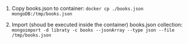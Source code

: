 1) Copy books.json to container:
`docker cp ./books.json mongoDB:/tmp/books.json`

2) Import (shoud be executed inside the container) books.json collection:
`mongoimport -d libraty -c books --jsonArray --type json --file /tmp/books.json`